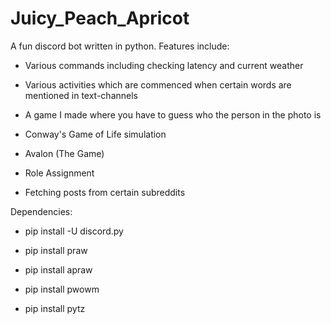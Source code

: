 # Juicy_Peach_Apricot

A fun discord bot written in python. Features include:

* Various commands including checking latency and current weather

* Various activities which are commenced when certain words are mentioned in text-channels

* A game I made where you have to guess who the person in the photo is

* Conway's Game of Life simulation

* Avalon (The Game)

* Role Assignment

* Fetching posts from certain subreddits


Dependencies:

* pip install -U discord.py

* pip install praw

* pip install apraw

* pip install pwowm

* pip install pytz


